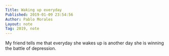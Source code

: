 ```yaml
---
Title: Waking up everyday
Published: 2019-01-09 23:54:56
Author: Pablo Morales
Layout: note
Tag: 2019, note
---
```

My friend tells me that everyday she wakes up is another day she is winning the battle of depression.
